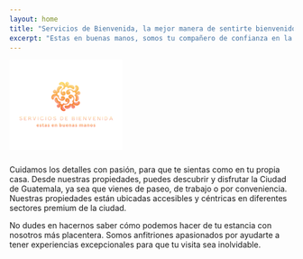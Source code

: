 ```yaml
---
layout: home
title: "Servicios de Bienvenida, la mejor manera de sentirte bienvenido."
excerpt: "Estas en buenas manos, somos tu compañero de confianza en la Ciudad de Guatemala"
---
```


<p><img src="/assets/images/logo_servicios_de_bienvenida_web.png" alt="Servicios de Bienvenida" width="200"/></p>

### 

Cuidamos los detalles con pasión, para que te sientas como en tu propia casa.  Desde nuestras propiedades, puedes descubrir y disfrutar la Ciudad de Guatemala, ya sea que vienes de paseo, de trabajo o por conveniencia.  Nuestras propiedades están ubicadas accesibles y céntricas en diferentes sectores premium de la ciudad. 

No dudes en hacernos saber cómo podemos hacer de tu estancia con nosotros más placentera.  Somos anfitriones apasionados por ayudarte a tener experiencias excepcionales para que tu visita sea inolvidable.
